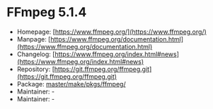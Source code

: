 # FFmpeg 5.1.4
 - Homepage: [https://www.ffmpeg.org/](https://www.ffmpeg.org/)
 - Manpage: [https://www.ffmpeg.org/documentation.html](https://www.ffmpeg.org/documentation.html)
 - Changelog: [https://www.ffmpeg.org/index.html#news](https://www.ffmpeg.org/index.html#news)
 - Repository: [https://git.ffmpeg.org/ffmpeg.git](https://git.ffmpeg.org/ffmpeg.git)
 - Package: [master/make/pkgs/ffmpeg/](https://github.com/Freetz-NG/freetz-ng/tree/master/make/pkgs/ffmpeg/)
 - Maintainer: -
 - Maintainer: -

